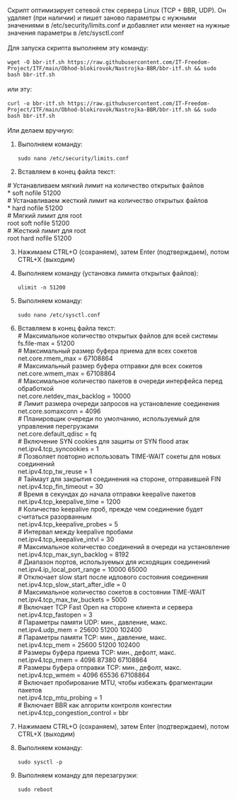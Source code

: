 Скрипт оптимизирует сетевой стек сервера Linux (TCP + BBR, UDP). Он удаляет (при наличии) и пишет заново параметры с нужными значениями в /etc/security/limits.conf и добавляет или меняет на нужные значения параметры в /etc/sysctl.conf\
\
Для запуска скрипта выполняем эту команду:\
\
```wget -O bbr-itf.sh https://raw.githubusercontent.com/IT-Freedom-Project/ITF/main/Obhod-blokirovok/Nastrojka-BBR/bbr-itf.sh && sudo bash bbr-itf.sh```\
\
или эту: \
\
```curl -o bbr-itf.sh https://raw.githubusercontent.com/IT-Freedom-Project/ITF/main/Obhod-blokirovok/Nastrojka-BBR/bbr-itf.sh && sudo bash bbr-itf.sh``` \
\
Или делаем вручную:

1. Выполняем команду:\
\
```sudo nano /etc/security/limits.conf```

2. Вставляем в конец файла текст:

\# Устанавливаем мягкий лимит на количество открытых файлов\
\* soft nofile 51200 \
\# Устанавливаем жесткий лимит на количество открытых файлов\
\* hard nofile 51200 \
\# Мягкий лимит для root\
root soft nofile 51200\
\# Жесткий лимит для root\
root hard nofile 51200

3. Нажимаем CTRL+O (сохраняем), затем Enter (подтверждаем), потом CTRL+X (выходим)
4. Выполняем команду (установка лимита открытых файлов):\
\
```ulimit -n 51200```
5. Выполняем команду:\
\
```sudo nano /etc/sysctl.conf```
6. Вставляем в конец файла текст:
\
\# Максимальное количество открытых файлов для всей системы\
fs.file-max = 51200\
\# Максимальный размер буфера приема для всех сокетов\
net.core.rmem_max = 67108864\
\# Максимальный размер буфера отправки для всех сокетов\
net.core.wmem_max = 67108864\
\# Максимальное количество пакетов в очереди интерфейса перед обработкой\
net.core.netdev_max_backlog = 10000\
\# Лимит размера очереди запросов на установление соединения\
net.core.somaxconn = 4096\
\# Планировщик очереди по умолчанию, используемый для управления перегрузками\
net.core.default_qdisc = fq\
\# Включение SYN cookies для защиты от SYN flood атак\
net.ipv4.tcp_syncookies = 1\
\# Позволяет повторно использовать TIME-WAIT сокеты для новых соединений\
net.ipv4.tcp_tw_reuse = 1\
\# Таймаут для закрытия соединения на стороне, отправившей FIN\
net.ipv4.tcp_fin_timeout = 30\
\# Время в секундах до начала отправки keepalive пакетов\
net.ipv4.tcp_keepalive_time = 1200\
\# Количество keepalive проб, прежде чем соединение будет считаться разорванным\
net.ipv4.tcp_keepalive_probes = 5\
\# Интервал между keepalive пробами\
net.ipv4.tcp_keepalive_intvl = 30\
\# Максимальное количество соединений в очереди на установление\
net.ipv4.tcp_max_syn_backlog = 8192\
\# Диапазон портов, используемых для исходящих соединений\
net.ipv4.ip_local_port_range = 10000 65000\
\# Отключает slow start после идлового состояния соединения\
net.ipv4.tcp_slow_start_after_idle = 0\
\# Максимальное количество сокетов в состоянии TIME-WAIT\
net.ipv4.tcp_max_tw_buckets = 5000\
\# Включает TCP Fast Open на стороне клиента и сервера\
net.ipv4.tcp_fastopen = 3\
\# Параметры памяти UDP: мин., давление, макс.\
net.ipv4.udp_mem = 25600 51200 102400\
\# Параметры памяти TCP: мин., давление, макс.\
net.ipv4.tcp_mem = 25600 51200 102400\
\# Размеры буфера приема TCP: мин., дефолт, макс.\
net.ipv4.tcp_rmem = 4096 87380 67108864\
\# Размеры буфера отправки TCP: мин., дефолт, макс.\
net.ipv4.tcp_wmem = 4096 65536 67108864\
\# Включает пробирование MTU, чтобы избежать фрагментации пакетов\
net.ipv4.tcp_mtu_probing = 1\
\# Включает BBR как алгоритм контроля конгестии\
net.ipv4.tcp_congestion_control = bbr

7. Нажимаем CTRL+O (сохраняем), затем Enter (подтверждаем), потом CTRL+X (выходим)
8. Выполняем команду:\
\
```sudo sysctl -p```

9. Выполняем команду для перезагрузки:\
\
```sudo reboot```
